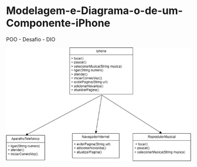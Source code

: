 # Modelagem-e-Diagrama-o-de-um-Componente-iPhone
POO - Desafio - DIO




![Diagrama](DiagramaIphone.drawio.png)
